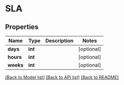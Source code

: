 # SLA

## Properties
Name | Type | Description | Notes
------------ | ------------- | ------------- | -------------
**days** | **int** |  | [optional] 
**hours** | **int** |  | [optional] 
**weeks** | **int** |  | [optional] 

[[Back to Model list]](README.md#documentation-for-models) [[Back to API list]](../README.md#documentation-for-api-endpoints) [[Back to README]](../README.md)


